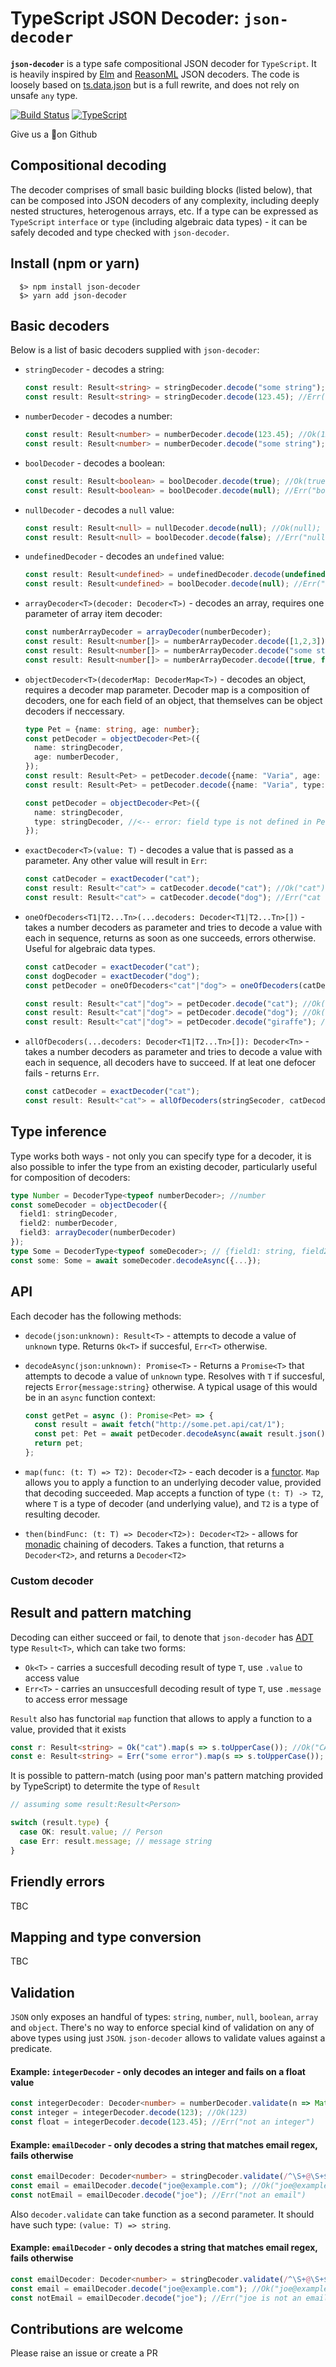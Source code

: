 # TypeScript JSON Decoder: `json-decoder`

**`json-decoder`** is a type safe compositional JSON decoder for `TypeScript`. It is heavily inspired by [Elm](https://package.elm-lang.org/packages/elm/json/latest/) and [ReasonML](https://github.com/glennsl/bs-json) JSON decoders. The code is loosely based on [ts.data.json](https://github.com/joanllenas/ts.data.json) but is a full rewrite, and does not rely on unsafe `any` type.

[![Build Status](https://travis-ci.org/venil7/json-decoder.svg?branch=master)](https://travis-ci.org/venil7/json-decoder) [![TypeScript](https://badges.frapsoft.com/typescript/code/typescript.svg?v=101)](https://github.com/ellerbrock/typescript-badges/)

Give us a 🌟on Github

## Compositional decoding

The decoder comprises of small basic building blocks (listed below), that can be composed into JSON decoders of any complexity, including deeply nested structures, heterogenous arrays, etc. If a type can be expressed as `TypeScript` `interface` or `type` (including algebraic data types) - it can be safely decoded and type checked with `json-decoder`.

## Install (npm or yarn)

```
  $> npm install json-decoder
  $> yarn add json-decoder
```

## Basic decoders

Below is a list of basic decoders supplied with `json-decoder`:

- `stringDecoder` - decodes a string:

  ```TypeScript
  const result: Result<string> = stringDecoder.decode("some string"); //Ok("some string");
  const result: Result<string> = stringDecoder.decode(123.45); //Err("string expected");
  ```

- `numberDecoder` - decodes a number:

  ```TypeScript
  const result: Result<number> = numberDecoder.decode(123.45); //Ok(123.45);
  const result: Result<number> = numberDecoder.decode("some string"); //Err("number expected");
  ```

- `boolDecoder` - decodes a boolean:

  ```TypeScript
  const result: Result<boolean> = boolDecoder.decode(true); //Ok(true);
  const result: Result<boolean> = boolDecoder.decode(null); //Err("bool expected");
  ```

- `nullDecoder` - decodes a `null` value:

  ```TypeScript
  const result: Result<null> = nullDecoder.decode(null); //Ok(null);
  const result: Result<null> = boolDecoder.decode(false); //Err("null expected");
  ```

- `undefinedDecoder` - decodes an `undefined` value:

  ```TypeScript
  const result: Result<undefined> = undefinedDecoder.decode(undefined); //Ok(undefined);
  const result: Result<undefined> = boolDecoder.decode(null); //Err("undefined expected");
  ```

- `arrayDecoder<T>(decoder: Decoder<T>)` - decodes an array, requires one parameter of array item decoder:

  ```TypeScript
  const numberArrayDecoder = arrayDecoder(numberDecoder);
  const result: Result<number[]> = numberArrayDecoder.decode([1,2,3]); //Ok([1,2,3]);
  const result: Result<number[]> = numberArrayDecoder.decode("some string"); //Err("array expected");
  const result: Result<number[]> = numberArrayDecoder.decode([true, false, null]); //Err("array: number expected");
  ```

- `objectDecoder<T>(decoderMap: DecoderMap<T>)` - decodes an object, requires a decoder map parameter. Decoder map is a composition of decoders, one for each field of an object, that themselves can be object decoders if neccessary.

  ```TypeScript
  type Pet = {name: string, age: number};
  const petDecoder = objectDecoder<Pet>({
    name: stringDecoder,
    age: numberDecoder,
  });
  const result: Result<Pet> = petDecoder.decode({name: "Varia", age: 0.5}); //Ok({name: "Varia", age: 0.5});
  const result: Result<Pet> = petDecoder.decode({name: "Varia", type: "cat"}); //Err("name: string expected");

  const petDecoder = objectDecoder<Pet>({
    name: stringDecoder,
    type: stringDecoder, //<-- error: field type is not defined in Pet
  });
  ```

- `exactDecoder<T>(value: T)` - decodes a value that is passed as a parameter. Any other value will result in `Err`:

  ```TypeScript
  const catDecoder = exactDecoder("cat");
  const result: Result<"cat"> = catDecoder.decode("cat"); //Ok("cat");
  const result: Result<"cat"> = catDecoder.decode("dog"); //Err("cat expected");
  ```

- `oneOfDecoders<T1|T2...Tn>(...decoders: Decoder<T1|T2...Tn>[])` - takes a number decoders as parameter and tries to decode a value with each in sequence, returns as soon as one succeeds, errors otherwise. Useful for algebraic data types.

  ```TypeScript
  const catDecoder = exactDecoder("cat");
  const dogDecoder = exactDecoder("dog");
  const petDecoder = oneOfDecoders<"cat"|"dog"> = oneOfDecoders(catDecoder, dogDecoder);

  const result: Result<"cat"|"dog"> = petDecoder.decode("cat"); //Ok("cat");
  const result: Result<"cat"|"dog"> = petDecoder.decode("dog"); //Ok("dog");
  const result: Result<"cat"|"dog"> = petDecoder.decode("giraffe"); //Err("none of decoders matched");
  ```

- `allOfDecoders(...decoders: Decoder<T1|T2...Tn>[]): Decoder<Tn>` - takes a number decoders as parameter and tries to decode a value with each in sequence, all decoders have to succeed. If at leat one defocer fails - returns `Err`.

  ```TypeScript
  const catDecoder = exactDecoder("cat");
  const result: Result<"cat"> = allOfDecoders(stringSecoder, catDecoder); //Ok("cat")
  ```

## Type inference

Type works both ways - not only you can specify type for a decoder, it is also possible to infer the type from an existing decoder, particularly useful for composition of decoders:

```TypeScript
type Number = DecoderType<typeof numberDecoder>; //number
const someDecoder = objectDecoder({
  field1: stringDecoder,
  field2: numberDecoder,
  field3: arrayDecoder(numberDecoder)
});
type Some = DecoderType<typeof someDecoder>; // {field1: string, field2: number, field3: number[] }
const some: Some = await someDecoder.decodeAsync({...});
```

## API

Each decoder has the following methods:

- `decode(json:unknown): Result<T>` - attempts to decode a value of `unknown` type. Returns `Ok<T>` if succesful, `Err<T>` otherwise.
- `decodeAsync(json:unknown): Promise<T>` - Returns a `Promise<T>` that attempts to decode a value of `unknown` type. Resolves with `T` if succesful, rejects `Error{message:string}` otherwise.
  A typical usage of this would be in an `async` function context:

  ```TypeScript
  const getPet = async (): Promise<Pet> => {
    const result = await fetch("http://some.pet.api/cat/1");
    const pet: Pet = await petDecoder.decodeAsync(await result.json());
    return pet;
  };
  ```

- `map(func: (t: T) => T2): Decoder<T2>` - each decoder is a [functor](https://wiki.haskell.org/Functor). `Map` allows you to apply a function to an underlying decoder value, provided that decoding succeeded. Map accepts a function of type `(t: T) -> T2`, where `T` is a type of decoder (and underlying value), and `T2` is a type of resulting decoder.

- `then(bindFunc: (t: T) => Decoder<T2>): Decoder<T2>` - allows for [monadic](https://wiki.haskell.org/Monad) chaining of decoders. Takes a function, that returns a `Decoder<T2>`, and returns a `Decoder<T2>`

### Custom decoder

## Result and pattern matching

Decoding can either succeed or fail, to denote that `json-decoder` has [ADT](https://en.wikipedia.org/wiki/Algebraic_data_type) type `Result<T>`, which can take two forms:

- `Ok<T>` - carries a succesfull decoding result of type `T`, use `.value` to access value
- `Err<T>` - carries an unsuccesfull decoding result of type `T`, use `.message` to access error message

`Result` also has functorial `map` function that allows to apply a function to a value, provided that it exists

```TypeScript
const r: Result<string> = Ok("cat").map(s => s.toUpperCase()); //Ok("CAT")
const e: Result<string> = Err("some error").map(s => s.toUpperCase()); //Err("some error")
```

It is possible to pattern-match (using poor man's pattern matching provided by TypeScript) to determite the type of `Result`

```TypeScript
// assuming some result:Result<Person>

switch (result.type) {
  case OK: result.value; // Person
  case Err: result.message; // message string
}
```

## Friendly errors

TBC

## Mapping and type conversion

TBC

## Validation

`JSON` only exposes an handful of types: `string`, `number`, `null`, `boolean`, `array` and `object`. There's no way to enforce special kind of validation on any of above types using just `JSON`. `json-decoder` allows to validate values against a predicate.

#### Example: `integerDecoder` - only decodes an integer and fails on a float value

```TypeScript
const integerDecoder: Decoder<number> = numberDecoder.validate(n => Math.floor(n) === n, "not an integer");
const integer = integerDecoder.decode(123); //Ok(123)
const float = integerDecoder.decode(123.45); //Err("not an integer")
```

#### Example: `emailDecoder` - only decodes a string that matches email regex, fails otherwise

```TypeScript
const emailDecoder: Decoder<number> = stringDecoder.validate(/^\S+@\S+$/.test, "not an email");
const email = emailDecoder.decode("joe@example.com"); //Ok("joe@example.com")
const notEmail = emailDecoder.decode("joe"); //Err("not an email")
```

Also `decoder.validate` can take function as a second parameter. It should have such type: `(value: T) => string`.

#### Example: `emailDecoder` - only decodes a string that matches email regex, fails otherwise

```TypeScript
const emailDecoder: Decoder<number> = stringDecoder.validate(/^\S+@\S+$/.test, (invalidEmail) => `${invalidEmail} not an email`);
const email = emailDecoder.decode("joe@example.com"); //Ok("joe@example.com")
const notEmail = emailDecoder.decode("joe"); //Err("joe is not an email")
```

## Contributions are welcome

Please raise an issue or create a PR
